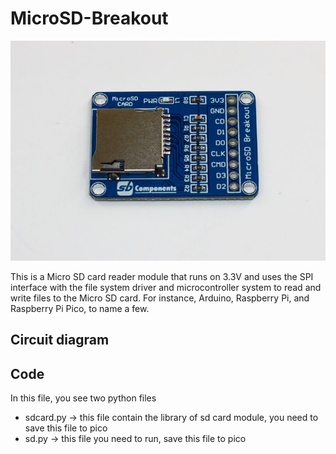 # MicroSD-Breakout

<img src= "https://github.com/sbcshop/MicroSD-Breakout/blob/main/images/img1.jpg" />

This is a Micro SD card reader module that runs on 3.3V and uses the SPI interface with the file system driver and microcontroller system to read and write files to the Micro SD card. For instance, Arduino, Raspberry Pi, and Raspberry Pi Pico, to name a few.

## Circuit diagram

## Code
 In this file, you see two python files
 * sdcard.py -> this file contain the library of sd card module, you need to save this file to pico
 * sd.py     -> this file you need to run, save this file to pico

  


